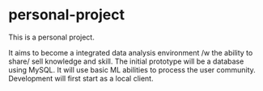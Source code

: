 # personal-project

This is a personal project.

It aims to become a integrated data analysis environment /w the ability to share/ sell knowledge and skill.
The initial prototype will be a database using MySQL.
It will use basic ML abilities to process the user community.
Development will first start as a local client.